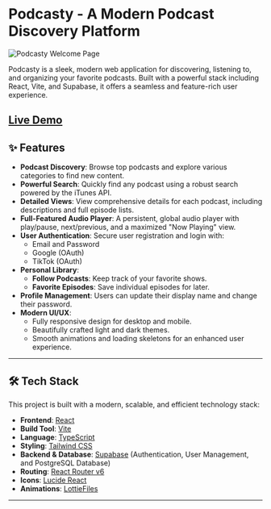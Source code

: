 # Podcasty - A Modern Podcast Discovery Platform

![Podcasty Welcome Page]([https://github.com/Htet-2aung/Htet-2aung.github.io/blob/main/docs/podcasty.gif?raw=true])

Podcasty is a sleek, modern web application for discovering, listening to, and organizing your favorite podcasts. Built with a powerful stack including React, Vite, and Supabase, it offers a seamless and feature-rich user experience.

**[Live Demo](https://podcasty-two.vercel.app/)**
---

## ✨ Features

- **Podcast Discovery**: Browse top podcasts and explore various categories to find new content.
- **Powerful Search**: Quickly find any podcast using a robust search powered by the iTunes API.
- **Detailed Views**: View comprehensive details for each podcast, including descriptions and full episode lists.
- **Full-Featured Audio Player**: A persistent, global audio player with play/pause, next/previous, and a maximized "Now Playing" view.
- **User Authentication**: Secure user registration and login with:
  - Email and Password
  - Google (OAuth)
  - TikTok (OAuth)
- **Personal Library**:
  - **Follow Podcasts**: Keep track of your favorite shows.
  - **Favorite Episodes**: Save individual episodes for later.
- **Profile Management**: Users can update their display name and change their password.
- **Modern UI/UX**: 
  - Fully responsive design for desktop and mobile.
  - Beautifully crafted light and dark themes.
  - Smooth animations and loading skeletons for an enhanced user experience.

---

## 🛠️ Tech Stack

This project is built with a modern, scalable, and efficient technology stack:

- **Frontend**: [React](https://reactjs.org/)
- **Build Tool**: [Vite](https://vitejs.dev/)
- **Language**: [TypeScript](https://www.typescriptlang.org/)
- **Styling**: [Tailwind CSS](https://tailwindcss.com/)
- **Backend & Database**: [Supabase](https://supabase.io/) (Authentication, User Management, and PostgreSQL Database)
- **Routing**: [React Router v6](https://reactrouter.com/)
- **Icons**: [Lucide React](https://lucide.dev/)
- **Animations**: [LottieFiles](https://lottiefiles.com/)

---
